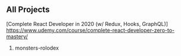 ## All Projects
[Complete React Developer in 2020 (w/ Redux, Hooks, GraphQL)]
https://www.udemy.com/course/complete-react-developer-zero-to-mastery/

01. monsters-rolodex
